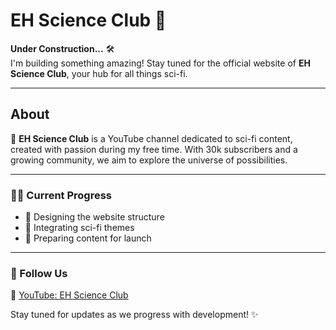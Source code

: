 # EH Science Club 🚧

**Under Construction...** 🛠️  
I'm building something amazing! Stay tuned for the official website of **EH Science Club**, your hub for all things sci-fi.  

---

## About  
🎥 **EH Science Club** is a YouTube channel dedicated to sci-fi content, created with passion during my free time. With 30k subscribers and a growing community, we aim to explore the universe of possibilities.  

---

### 👨‍💻 Current Progress  
- 🔧 Designing the website structure  
- 🚀 Integrating sci-fi themes  
- 📡 Preparing content for launch  

---

### 📌 Follow Us  
🌌 [YouTube: EH Science Club](https://www.youtube.com/@ehscienceclub/featured)  

Stay tuned for updates as we progress with development! ✨
